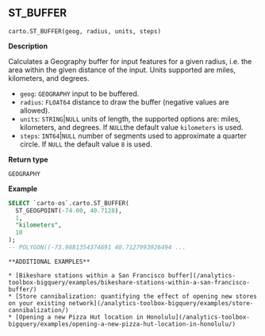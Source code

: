 ## ST_BUFFER

```sql:signature
carto.ST_BUFFER(geog, radius, units, steps)
```

**Description**

Calculates a Geography buffer for input features for a given radius, i.e. the area within the given distance of the input. Units supported are miles, kilometers, and degrees.

* `geog`: `GEOGRAPHY` input to be buffered.
* `radius`: `FLOAT64` distance to draw the buffer (negative values are allowed).
* `units`: `STRING`|`NULL` units of length, the supported options are: miles, kilometers, and degrees. If `NULL`the default value `kilometers` is used.
* `steps`: `INT64`|`NULL` number of segments used to approximate a quarter circle. If `NULL` the default value `8` is used.

**Return type**

`GEOGRAPHY`

**Example**

``` sql
SELECT `carto-os`.carto.ST_BUFFER(
  ST_GEOGPOINT(-74.00, 40.7128),
  1,
  "kilometers",
  10
);
-- POLYGON((-73.9881354374691 40.7127993926494 ...
```

````hint:info
**ADDITIONAL EXAMPLES**

* [Bikeshare stations within a San Francisco buffer](/analytics-toolbox-bigquery/examples/bikeshare-stations-within-a-san-francisco-buffer/)
* [Store cannibalization: quantifying the effect of opening new stores on your existing network](/analytics-toolbox-bigquery/examples/store-cannibalization/)
* [Opening a new Pizza Hut location in Honolulu](/analytics-toolbox-bigquery/examples/opening-a-new-pizza-hut-location-in-honolulu/)

````

